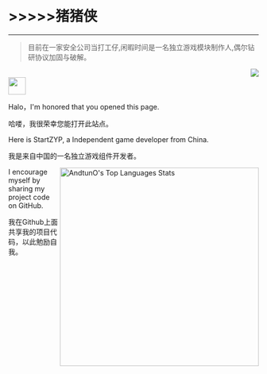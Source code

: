 # >>>>>猪猪侠 
- - -

> 目前在一家安全公司当打工仔,闲暇时间是一名独立游戏模块制作人,偶尔钻研协议加固与破解。

<a href="#">
  <img align="right" src="https://github-readme-stats.vercel.app/api?username=StartZYP&show_icons=true&hide_border=false&icon_color=ffb90f&title_color=586069&count_private=true&include_all_commits=true">
</a>

<br>

<img src="https://raw.githubusercontent.com/iampavangandhi/iampavangandhi/master/gifs/Hi.gif" width="35px">

Halo，I'm honored that you opened this page.

哈喽，我很荣幸您能打开此站点。

Here is StartZYP, a Independent game developer from China.

我是来自中国的一名独立游戏组件开发者。

<a href="#">
  <img align="right" alt="AndtunO's Top Languages Stats" src="https://github-readme-stats.vercel.app/api/top-langs/?username=StartZYP&hide=smalltalk&theme=buefy&layout=compact&hide_border=true" width="400"/>
</a>

I encourage myself by sharing my project code on GitHub.

我在Github上面共享我的项目代码，以此勉励自我。

<br>
<br>



